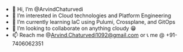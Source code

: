 - 👋 Hi, I’m @ArvindChaturvedi
- 👀 I’m interested in Cloud technologies and Platform Engineering
- 🌱 I’m currently learning IaC using Pulumi, Crossplane, and GitOps
- 💞️ I’m looking to collaborate on anything cloudy 😁
- 📫 Reach me @Arvind.Chaturvedi1092@gmail.com or 📞 me @ +91-7406062351